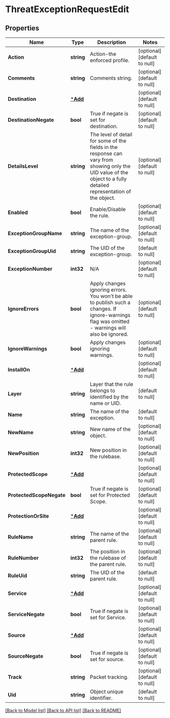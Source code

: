 # ThreatExceptionRequestEdit

## Properties
Name | Type | Description | Notes
------------ | ------------- | ------------- | -------------
**Action** | **string** | Action-the enforced profile. | [optional] [default to null]
**Comments** | **string** | Comments string. | [optional] [default to null]
**Destination** | [***Add**](add.md) |  | [optional] [default to null]
**DestinationNegate** | **bool** | True if negate is set for destination. | [optional] [default to null]
**DetailsLevel** | **string** | The level of detail for some of the fields in the response can vary from showing only the UID value of the object to a fully detailed representation of the object. | [optional] [default to null]
**Enabled** | **bool** | Enable/Disable the rule. | [optional] [default to null]
**ExceptionGroupName** | **string** | The name of the exception-group. | [optional] [default to null]
**ExceptionGroupUid** | **string** | The UID of the exception-group. | [default to null]
**ExceptionNumber** | **int32** | N/A | [optional] [default to null]
**IgnoreErrors** | **bool** | Apply changes ignoring errors. You won&#39;t be able to publish such a changes. If ignore-warnings flag was omitted - warnings will also be ignored. | [optional] [default to null]
**IgnoreWarnings** | **bool** | Apply changes ignoring warnings. | [optional] [default to null]
**InstallOn** | [***Add**](add.md) |  | [optional] [default to null]
**Layer** | **string** | Layer that the rule belongs to identified by the name or UID. | [default to null]
**Name** | **string** | The name of the exception. | [default to null]
**NewName** | **string** | New name of the object. | [optional] [default to null]
**NewPosition** | **int32** | New position in the rulebase. | [optional] [default to null]
**ProtectedScope** | [***Add**](add.md) |  | [optional] [default to null]
**ProtectedScopeNegate** | **bool** | True if negate is set for Protected Scope. | [optional] [default to null]
**ProtectionOrSite** | [***Add**](add.md) |  | [optional] [default to null]
**RuleName** | **string** | The name of the parent rule. | [optional] [default to null]
**RuleNumber** | **int32** | The position in the rulebase of the parent rule. | [optional] [default to null]
**RuleUid** | **string** | The UID of the parent rule. | [default to null]
**Service** | [***Add**](add.md) |  | [optional] [default to null]
**ServiceNegate** | **bool** | True if negate is set for Service. | [optional] [default to null]
**Source** | [***Add**](add.md) |  | [optional] [default to null]
**SourceNegate** | **bool** | True if negate is set for source. | [optional] [default to null]
**Track** | **string** | Packet tracking. | [optional] [default to null]
**Uid** | **string** | Object unique identifier. | [default to null]

[[Back to Model list]](../README.md#documentation-for-models) [[Back to API list]](../README.md#documentation-for-api-endpoints) [[Back to README]](../README.md)



